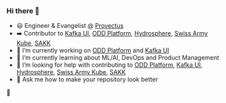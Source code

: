 ### Hi there 👋

- :smiley: Engineer & Evangelist @ [Provectus](https://provectus.com/) 
- :arrow_right: Contributor to [Kafka UI](https://github.com/provectus/kafka-ui), [ODD Platform](https://github.com/opendatadiscovery/odd-platform), [Hydrosphere](https://github.com/Hydrospheredata), [Swiss Army Kube](https://github.com/provectus/swiss-army-kube), [SAKK](https://github.com/provectus/sak-kubeflow)
- :100: I’m currently working on [ODD Platform](https://github.com/opendatadiscovery/odd-platform) and [Kafka UI](https://github.com/provectus/kafka-ui)  
- 🌱 I’m currently learning about ML/AI, DevOps and Product Management
- :eyes: I’m looking for help with contributing to [ODD Platform](https://github.com/opendatadiscovery/odd-platform), [Kafka UI](https://github.com/provectus/kafka-ui), [Hydrosphere](https://github.com/Hydrospheredata), [Swiss Army Kube](https://github.com/provectus/swiss-army-kube), [SAKK](https://github.com/provectus/sak-kubeflow) 
- 💬 Ask me how to make your repository look better

🦄

